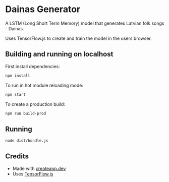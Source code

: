 # Dainas Generator

A LSTM (Long Short Term Memory) model that generates Latvian folk songs - Dainas.

Uses TensorFlow.js to create and train the model in the users browser.

## Building and running on localhost

First install dependencies:

```sh
npm install
```

To run in hot module reloading mode:

```sh
npm start
```

To create a production build:

```sh
npm run build-prod
```

## Running

```sh
node dist/bundle.js
```

## Credits

- Made with [createapp.dev](https://createapp.dev/)
- Uses [TensorFlow.js](https://www.tensorflow.org/js)
